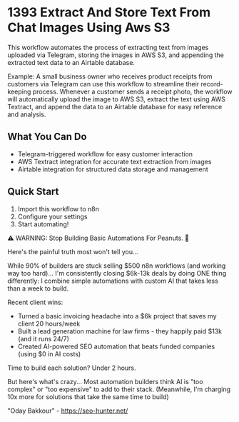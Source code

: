 # 1393 Extract And Store Text From Chat Images Using Aws S3

This workflow automates the process of extracting text from images uploaded via Telegram, storing the images in AWS S3, and appending the extracted text data to an Airtable database.

Example: A small business owner who receives product receipts from customers via Telegram can use this workflow to streamline their record-keeping process. Whenever a customer sends a receipt photo, the workflow will automatically upload the image to AWS S3, extract the text using AWS Textract, and append the data to an Airtable database for easy reference and analysis.

## What You Can Do
- Telegram-triggered workflow for easy customer interaction
- AWS Textract integration for accurate text extraction from images
- Airtable integration for structured data storage and management

## Quick Start
1. Import this workflow to n8n
2. Configure your settings
3. Start automating!

⚠️ WARNING: Stop Building Basic Automations For Peanuts. 🚫

Here's the painful truth most won't tell you...

While 90% of builders are stuck selling $500 n8n workflows (and working way too hard)...
I'm consistently closing $6k-13k deals by doing ONE thing differently:
I combine simple automations with custom AI that takes less than a week to build.

Recent client wins:
* Turned a basic invoicing headache into a $6k project that saves my client 20 hours/week
* Built a lead generation machine for law firms - they happily paid $13k (and it runs 24/7)
* Created AI-powered SEO automation that beats funded companies (using $0 in AI costs)

Time to build each solution? Under 2 hours.

But here's what's crazy...
Most automation builders think AI is "too complex" or "too expensive" to add to their stack.
(Meanwhile, I'm charging 10x more for solutions that take the same time to build)

"Oday Bakkour" - https://seo-hunter.net/
